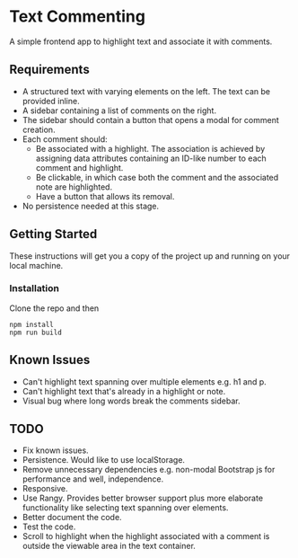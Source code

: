 # Text Commenting

A simple frontend app to highlight text and associate it with comments.

## Requirements
* A structured text with varying elements on the left. The text can be provided inline.
* A sidebar containing a list of comments on the right.
* The sidebar should contain a button that opens a modal for comment creation.
* Each comment should:
  * Be associated with a highlight. The association is achieved by assigning data attributes containing an ID-like number to each comment and highlight.
  * Be clickable, in which case both the comment and the associated note are highlighted.
  * Have a button that allows its removal.
* No persistence needed at this stage.

## Getting Started

These instructions will get you a copy of the project up and running on your local machine.

### Installation

Clone the repo and then
```
npm install
npm run build
```

## Known Issues
* Can't highlight text spanning over multiple elements e.g. h1 and p.
* Can't highlight text that's already in a highlight or note.
* Visual bug where long words break the comments sidebar.

## TODO
* Fix known issues.
* Persistence. Would like to use localStorage.
* Remove unnecessary dependencies e.g. non-modal Bootstrap js for performance and well, independence.
* Responsive.
* Use Rangy. Provides better browser support plus more elaborate functionality like selecting text spanning over elements.
* Better document the code.
* Test the code.
* Scroll to highlight when the highlight associated with a comment is outside the viewable area in the text container.
